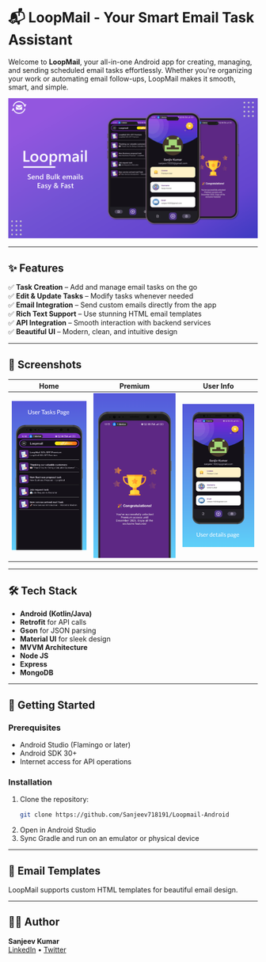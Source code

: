 # 📬 LoopMail - Your Smart Email Task Assistant

Welcome to **LoopMail**, your all-in-one Android app for creating, managing, and sending scheduled email tasks effortlessly. Whether you're organizing your work or automating email follow-ups, LoopMail makes it smooth, smart, and simple.

![LoopMail Banner](docs/graphics/Feature_image_ppt.png)

---

## ✨ Features

✅ **Task Creation** – Add and manage email tasks on the go  
✅ **Edit & Update Tasks** – Modify tasks whenever needed  
✅ **Email Integration** – Send custom emails directly from the app  
✅ **Rich Text Support** – Use stunning HTML email templates  
✅ **API Integration** – Smooth interaction with backend services  
✅ **Beautiful UI** – Modern, clean, and intuitive design  

---

## 📱 Screenshots

| Home | Premium | User Info |
|------|-------------|------------|
| ![home](docs/graphics/screen_4.png) | ![create](docs/graphics/screen_3.png) | ![email](docs/graphics/screen_1.png) |

---

## 🛠️ Tech Stack

- **Android (Kotlin/Java)**  
- **Retrofit** for API calls  
- **Gson** for JSON parsing  
- **Material UI** for sleek design  
- **MVVM Architecture**  
- **Node JS**  
- **Express**  
- **MongoDB** 

---

## 🚀 Getting Started

### Prerequisites
- Android Studio (Flamingo or later)
- Android SDK 30+
- Internet access for API operations

### Installation

1. Clone the repository:
   ```bash
   git clone https://github.com/Sanjeev718191/Loopmail-Android
   
2. Open in Android Studio
3. Sync Gradle and run on an emulator or physical device

---

## 💌 Email Templates

LoopMail supports custom HTML templates for beautiful email design.

---

## 🧑‍💻 Author

**Sanjeev Kumar**  
[LinkedIn](https://www.linkedin.com/in/sanjeev-kumar-04556522a/) • [Twitter](https://x.com/Sanjeev_Kumar26)
